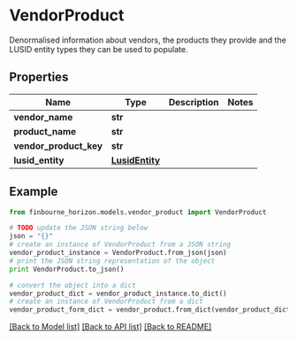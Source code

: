 # VendorProduct

Denormalised information about vendors, the products they provide and the LUSID entity types they can be used to populate.

## Properties
Name | Type | Description | Notes
------------ | ------------- | ------------- | -------------
**vendor_name** | **str** |  | 
**product_name** | **str** |  | 
**vendor_product_key** | **str** |  | 
**lusid_entity** | [**LusidEntity**](LusidEntity.md) |  | 

## Example

```python
from finbourne_horizon.models.vendor_product import VendorProduct

# TODO update the JSON string below
json = "{}"
# create an instance of VendorProduct from a JSON string
vendor_product_instance = VendorProduct.from_json(json)
# print the JSON string representation of the object
print VendorProduct.to_json()

# convert the object into a dict
vendor_product_dict = vendor_product_instance.to_dict()
# create an instance of VendorProduct from a dict
vendor_product_form_dict = vendor_product.from_dict(vendor_product_dict)
```
[[Back to Model list]](../README.md#documentation-for-models) [[Back to API list]](../README.md#documentation-for-api-endpoints) [[Back to README]](../README.md)


